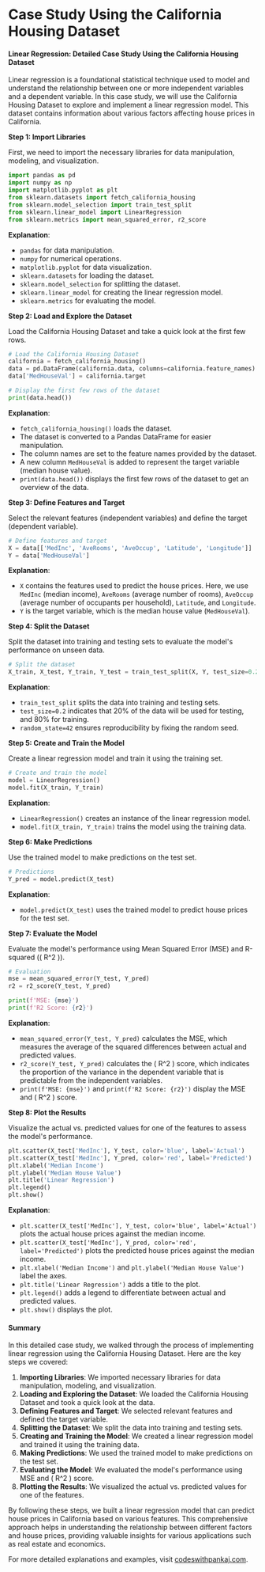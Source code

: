 # Case Study Using the California Housing Dataset

#### Linear Regression: Detailed Case Study Using the California Housing Dataset

Linear regression is a foundational statistical technique used to model and understand the relationship between one or more independent variables and a dependent variable. In this case study, we will use the California Housing Dataset to explore and implement a linear regression model. This dataset contains information about various factors affecting house prices in California.

**Step 1: Import Libraries**

First, we need to import the necessary libraries for data manipulation, modeling, and visualization.

```python
import pandas as pd
import numpy as np
import matplotlib.pyplot as plt
from sklearn.datasets import fetch_california_housing
from sklearn.model_selection import train_test_split
from sklearn.linear_model import LinearRegression
from sklearn.metrics import mean_squared_error, r2_score
```

**Explanation**:

* `pandas` for data manipulation.
* `numpy` for numerical operations.
* `matplotlib.pyplot` for data visualization.
* `sklearn.datasets` for loading the dataset.
* `sklearn.model_selection` for splitting the dataset.
* `sklearn.linear_model` for creating the linear regression model.
* `sklearn.metrics` for evaluating the model.

**Step 2: Load and Explore the Dataset**

Load the California Housing Dataset and take a quick look at the first few rows.

```python
# Load the California Housing Dataset
california = fetch_california_housing()
data = pd.DataFrame(california.data, columns=california.feature_names)
data['MedHouseVal'] = california.target

# Display the first few rows of the dataset
print(data.head())
```

**Explanation**:

* `fetch_california_housing()` loads the dataset.
* The dataset is converted to a Pandas DataFrame for easier manipulation.
* The column names are set to the feature names provided by the dataset.
* A new column `MedHouseVal` is added to represent the target variable (median house value).
* `print(data.head())` displays the first few rows of the dataset to get an overview of the data.

**Step 3: Define Features and Target**

Select the relevant features (independent variables) and define the target (dependent variable).

```python
# Define features and target
X = data[['MedInc', 'AveRooms', 'AveOccup', 'Latitude', 'Longitude']]
Y = data['MedHouseVal']
```

**Explanation**:

* `X` contains the features used to predict the house prices. Here, we use `MedInc` (median income), `AveRooms` (average number of rooms), `AveOccup` (average number of occupants per household), `Latitude`, and `Longitude`.
* `Y` is the target variable, which is the median house value (`MedHouseVal`).

**Step 4: Split the Dataset**

Split the dataset into training and testing sets to evaluate the model's performance on unseen data.

```python
# Split the dataset
X_train, X_test, Y_train, Y_test = train_test_split(X, Y, test_size=0.2, random_state=42)
```

**Explanation**:

* `train_test_split` splits the data into training and testing sets.
* `test_size=0.2` indicates that 20% of the data will be used for testing, and 80% for training.
* `random_state=42` ensures reproducibility by fixing the random seed.

**Step 5: Create and Train the Model**

Create a linear regression model and train it using the training set.

```python
# Create and train the model
model = LinearRegression()
model.fit(X_train, Y_train)
```

**Explanation**:

* `LinearRegression()` creates an instance of the linear regression model.
* `model.fit(X_train, Y_train)` trains the model using the training data.

**Step 6: Make Predictions**

Use the trained model to make predictions on the test set.

```python
# Predictions
Y_pred = model.predict(X_test)
```

**Explanation**:

* `model.predict(X_test)` uses the trained model to predict house prices for the test set.

**Step 7: Evaluate the Model**

Evaluate the model's performance using Mean Squared Error (MSE) and R-squared (( R^2 )).

```python
# Evaluation
mse = mean_squared_error(Y_test, Y_pred)
r2 = r2_score(Y_test, Y_pred)

print(f'MSE: {mse}')
print(f'R2 Score: {r2}')
```

**Explanation**:

* `mean_squared_error(Y_test, Y_pred)` calculates the MSE, which measures the average of the squared differences between actual and predicted values.
* `r2_score(Y_test, Y_pred)` calculates the ( R^2 ) score, which indicates the proportion of the variance in the dependent variable that is predictable from the independent variables.
* `print(f'MSE: {mse}')` and `print(f'R2 Score: {r2}')` display the MSE and ( R^2 ) score.

**Step 8: Plot the Results**

Visualize the actual vs. predicted values for one of the features to assess the model's performance.

```python
plt.scatter(X_test['MedInc'], Y_test, color='blue', label='Actual')
plt.scatter(X_test['MedInc'], Y_pred, color='red', label='Predicted')
plt.xlabel('Median Income')
plt.ylabel('Median House Value')
plt.title('Linear Regression')
plt.legend()
plt.show()
```

**Explanation**:

* `plt.scatter(X_test['MedInc'], Y_test, color='blue', label='Actual')` plots the actual house prices against the median income.
* `plt.scatter(X_test['MedInc'], Y_pred, color='red', label='Predicted')` plots the predicted house prices against the median income.
* `plt.xlabel('Median Income')` and `plt.ylabel('Median House Value')` label the axes.
* `plt.title('Linear Regression')` adds a title to the plot.
* `plt.legend()` adds a legend to differentiate between actual and predicted values.
* `plt.show()` displays the plot.

#### Summary

In this detailed case study, we walked through the process of implementing linear regression using the California Housing Dataset. Here are the key steps we covered:

1. **Importing Libraries**: We imported necessary libraries for data manipulation, modeling, and visualization.
2. **Loading and Exploring the Dataset**: We loaded the California Housing Dataset and took a quick look at the data.
3. **Defining Features and Target**: We selected relevant features and defined the target variable.
4. **Splitting the Dataset**: We split the data into training and testing sets.
5. **Creating and Training the Model**: We created a linear regression model and trained it using the training data.
6. **Making Predictions**: We used the trained model to make predictions on the test set.
7. **Evaluating the Model**: We evaluated the model's performance using MSE and ( R^2 ) score.
8. **Plotting the Results**: We visualized the actual vs. predicted values for one of the features.

By following these steps, we built a linear regression model that can predict house prices in California based on various features. This comprehensive approach helps in understanding the relationship between different factors and house prices, providing valuable insights for various applications such as real estate and economics.

For more detailed explanations and examples, visit [codeswithpankaj.com](http://codeswithpankaj.com).
